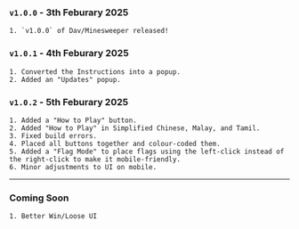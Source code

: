 ### `v1.0.0` - 3th Feburary 2025

    1. `v1.0.0` of Dav/Minesweeper released!

### `v1.0.1` - 4th Feburary 2025

    1. Converted the Instructions into a popup.
    2. Added an "Updates" popup.

### `v1.0.2` - 5th Feburary 2025

    1. Added a "How to Play" button.
    2. Added "How to Play" in Simplified Chinese, Malay, and Tamil.
    3. Fixed build errors.
    4. Placed all buttons together and colour-coded them.
    5. Added a "Flag Mode" to place flags using the left-click instead of the right-click to make it mobile-friendly.
    6. Minor adjustments to UI on mobile.

---

### Coming Soon

    1. Better Win/Loose UI
